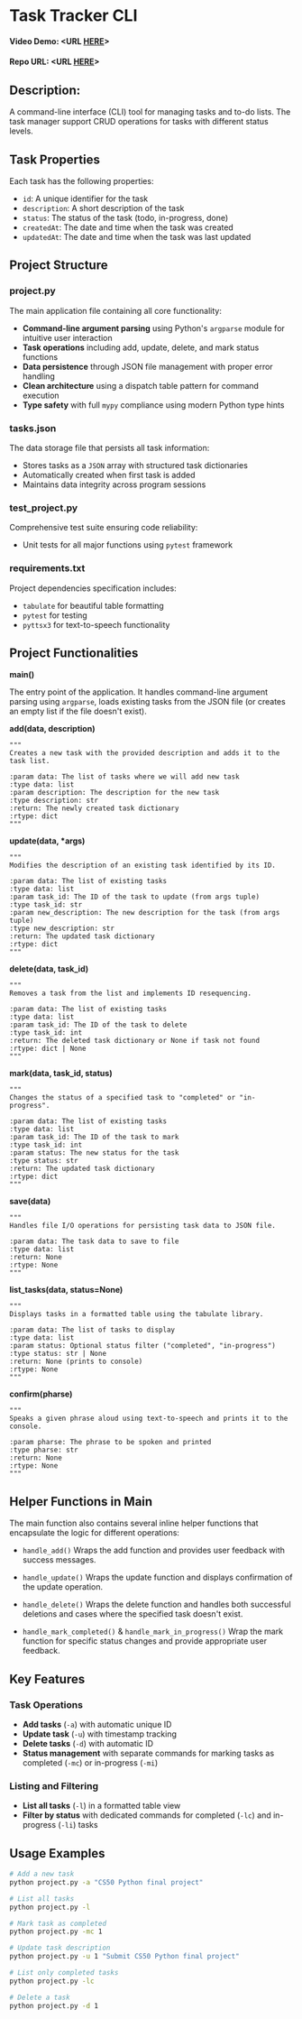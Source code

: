 # Task Tracker CLI
#### Video Demo:  <URL [HERE](https://youtu.be/8bB_1TBx-0A)>
#### Repo URL:  <URL [HERE]([https://youtu.be/8bB_1TBx-0A](https://github.com/Mazen-023/Task-Tracker-CLI))>

## Description:

A command-line interface (CLI) tool for managing tasks and to-do lists. The task manager support CRUD operations for tasks with different status levels.

## Task Properties

Each task has the following properties:

* `id`: A unique identifier for the task
* `description`: A short description of the task
* `status`: The status of the task (todo, in-progress, done)
* `createdAt`: The date and time when the task was created
* `updatedAt`: The date and time when the task was last updated

## Project Structure

### project.py

The main application file containing all core functionality:

* __Command-line argument parsing__ using Python's `argparse` module for intuitive user interaction
* __Task operations__ including add, update, delete, and mark status functions
* __Data persistence__ through JSON file management with proper error handling
* __Clean architecture__ using a dispatch table pattern for command execution
* __Type safety__ with full `mypy` compliance using modern Python type hints

### tasks.json

The data storage file that persists all task information:

* Stores tasks as a `JSON` array with structured task dictionaries
* Automatically created when first task is added
* Maintains data integrity across program sessions

### test_project.py 

Comprehensive test suite ensuring code reliability:

* Unit tests for all major functions using `pytest` framework

### requirements.txt

Project dependencies specification includes:

* `tabulate` for beautiful table formatting
* `pytest` for testing
* `pyttsx3` for text-to-speech functionality

## Project Functionalities

__main()__

The entry point of the application. It handles command-line argument parsing using `argparse`, loads existing tasks from the JSON file (or creates an empty list if the file doesn't exist).

__add(data, description)__

```
"""
Creates a new task with the provided description and adds it to the task list.

:param data: The list of tasks where we will add new task
:type data: list
:param description: The description for the new task
:type description: str
:return: The newly created task dictionary
:rtype: dict
"""
```

__update(data, *args)__

```
"""
Modifies the description of an existing task identified by its ID.

:param data: The list of existing tasks
:type data: list
:param task_id: The ID of the task to update (from args tuple)
:type task_id: str
:param new_description: The new description for the task (from args tuple)
:type new_description: str
:return: The updated task dictionary
:rtype: dict
"""
```

__delete(data, task_id)__

```
"""
Removes a task from the list and implements ID resequencing.

:param data: The list of existing tasks
:type data: list
:param task_id: The ID of the task to delete
:type task_id: int
:return: The deleted task dictionary or None if task not found
:rtype: dict | None
"""
```

__mark(data, task_id, status)__

```
"""
Changes the status of a specified task to "completed" or "in-progress".

:param data: The list of existing tasks
:type data: list
:param task_id: The ID of the task to mark
:type task_id: int
:param status: The new status for the task
:type status: str
:return: The updated task dictionary
:rtype: dict
"""
```

__save(data)__

```
"""
Handles file I/O operations for persisting task data to JSON file.

:param data: The task data to save to file
:type data: list
:return: None
:rtype: None
"""
```

__list_tasks(data, status=None)__

```
"""
Displays tasks in a formatted table using the tabulate library.

:param data: The list of tasks to display
:type data: list
:param status: Optional status filter ("completed", "in-progress")
:type status: str | None
:return: None (prints to console)
:rtype: None
"""
```

__confirm(pharse)__

```
"""
Speaks a given phrase aloud using text-to-speech and prints it to the console.

:param pharse: The phrase to be spoken and printed
:type pharse: str
:return: None
:rtype: None
"""
```

## Helper Functions in Main

The main function also contains several inline helper functions that encapsulate the logic for different operations:

* `handle_add()` Wraps the add function and provides user feedback with success messages.

* `handle_update()` Wraps the update function and displays confirmation of the update operation.

* `handle_delete()` Wraps the delete function and handles both successful deletions and cases where the specified task doesn't exist.

* `handle_mark_completed()` & `handle_mark_in_progress()` Wrap the mark function for specific status changes and provide appropriate user feedback.

## Key Features

### Task Operations
* __Add tasks__ (`-a`) with automatic unique ID
* __Update task__ (`-u`) with timestamp tracking
* __Delete tasks__ (`-d`) with automatic ID
* __Status management__ with separate commands for marking tasks as completed (`-mc`) or in-progress (`-mi`)

### Listing and Filtering
* __List all tasks__ (`-l`) in a formatted table view
* __Filter by status__ with dedicated commands for completed (`-lc`) and in-progress (`-li`) tasks

## Usage Examples

```bash
# Add a new task
python project.py -a "CS50 Python final project"

# List all tasks
python project.py -l

# Mark task as completed
python project.py -mc 1

# Update task description
python project.py -u 1 "Submit CS50 Python final project"

# List only completed tasks
python project.py -lc

# Delete a task
python project.py -d 1
```
